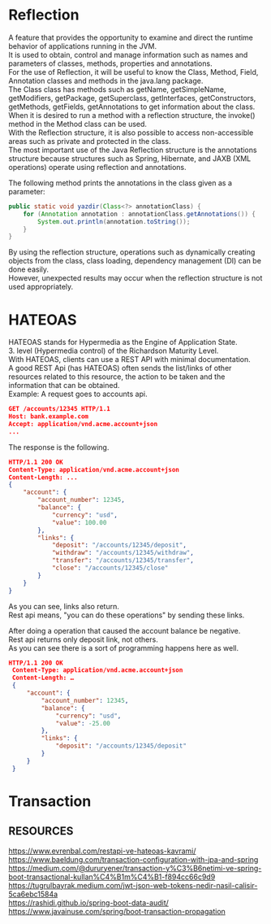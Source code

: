 # Reflection 

A feature that provides the opportunity to examine and direct the runtime behavior of applications running in the JVM.  
It is used to obtain, control and manage information such as names and parameters of classes, methods, properties and annotations.  
For the use of Reflection, it will be useful to know the Class, Method, Field, Annotation classes and methods in the java.lang package.  
The Class class has methods such as getName, getSimpleName, getModifiers, getPackage, getSuperclass, getInterfaces, getConstructors, getMethods, getFields, getAnnotations to get information about the class.  
When it is desired to run a method with a reflection structure, the invoke() method in the Method class can be used.  
With the Reflection structure, it is also possible to access non-accessible areas such as private and protected in the class.  
The most important use of the Java Reflection structure is the annotations structure because structures such as Spring, Hibernate, and JAXB (XML operations) operate using reflection and annotations.  

The following method prints the annotations in the class given as a parameter:  
```java
public static void yazdir(Class<?> annotationClass) {
    for (Annotation annotation : annotationClass.getAnnotations()) {
        System.out.println(annotation.toString());
    }
}
```

By using the reflection structure, operations such as dynamically creating objects from the class, class loading, dependency management (DI) can be done easily.  
However, unexpected results may occur when the reflection structure is not used appropriately.  


# HATEOAS  
HATEOAS stands for Hypermedia as the Engine of Application State.  
3. level (Hypermedia control) of the Richardson Maturity Level.  
With HATEOAS, clients can use a REST API with minimal documentation.  
A good REST Api (has HATEOAS) often sends the list/links of other resources related to this resource, the action to be taken and the information that can be obtained.  
Example:
A request goes to accounts api.  

```json
GET /accounts/12345 HTTP/1.1
Host: bank.example.com
Accept: application/vnd.acme.account+json
...
```

The response is the following.  

```json
HTTP/1.1 200 OK
Content-Type: application/vnd.acme.account+json
Content-Length: ...
{
    "account": {
        "account_number": 12345,
        "balance": {
            "currency": "usd",
            "value": 100.00
        },
        "links": {
            "deposit": "/accounts/12345/deposit",
            "withdraw": "/accounts/12345/withdraw",
            "transfer": "/accounts/12345/transfer",
            "close": "/accounts/12345/close"
        }
    }
}
```
As you can see, links also return.  
Rest api means, "you can do these operations" by sending these links.  

After doing a operation that caused the account balance be negative.  
Rest api returns only deposit link, not others.  
As you can see there is a sort of programming happens here as well.  

```json
HTTP/1.1 200 OK
 Content-Type: application/vnd.acme.account+json
 Content-Length: …
 {
     "account": {
         "account_number": 12345,
         "balance": {
             "currency": "usd",
             "value": -25.00
         },
         "links": {
             "deposit": "/accounts/12345/deposit"
         }
     }
 }
```
# Transaction  

## RESOURCES
https://www.evrenbal.com/restapi-ve-hateoas-kavrami/  
https://www.baeldung.com/transaction-configuration-with-jpa-and-spring  
https://medium.com/@dururyener/transaction-y%C3%B6netimi-ve-spring-boot-transactional-kullan%C4%B1m%C4%B1-f894cc66c9d9  
https://tugrulbayrak.medium.com/jwt-json-web-tokens-nedir-nasil-calisir-5ca6ebc1584a  
https://rashidi.github.io/spring-boot-data-audit/  
https://www.javainuse.com/spring/boot-transaction-propagation  
